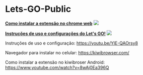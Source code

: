 # Lets-GO-Public

[**Como instalar a extensão no chrome web**](https://youtu.be/4OOhMWpmyxw) [![](https://www.youtube.com/s/desktop/1422277c/img/favicon.ico)](https://youtu.be/4OOhMWpmyxw)

[**Instruções de uso e configurações do Let's GO!**]([https://youtu.be/4OOhMWpmyxw](https://youtu.be/YlE-QAOrsy8)) [![](https://www.youtube.com/s/desktop/1422277c/img/favicon.ico)]([https://youtu.be/4OOhMWpmyxw](https://youtu.be/YlE-QAOrsy8))

Instruções de uso e configuração: https://youtu.be/YlE-QAOrsy8

Navegador para instalar no celular: https://kiwibrowser.com/

Como instalar a extensão no kiwibroser Android: https://www.youtube.com/watch?v=8wAj0Ea396Q

